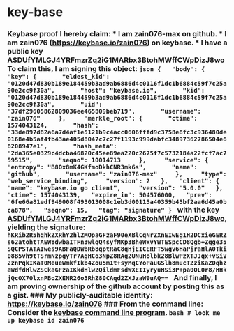 # key-base
### Keybase proof  I hereby claim:    * I am zain076-max on github.   * I am zain076 (https://keybase.io/zain076) on keybase.   * I have a public key ASDUfYMLGJ4YRFmzrZq2iG1MARbx3BtohMWffCWpDizJ8wo  To claim this, I am signing this object:  ```json {   "body": {     "key": {       "eldest_kid": "0120d47d830b189e184459b3ad9ab6886d4c0116f1dc1b6884c59f7c25a90e2cc9f30a",       "host": "keybase.io",       "kid": "0120d47d830b189e184459b3ad9ab6886d4c0116f1dc1b6884c59f7c25a90e2cc9f30a",       "uid": "37df29605862809036ee465809beb719",       "username": "zain076"     },     "merkle_root": {       "ctime": 1574043124,       "hash": "33de897d82a6a7d4af1e5121b9c4acc0606fffd9c3758e8fc3c936480de0168e4b5af4fb43ae405d8047c7c27f1193c999dabfc34897362786504e68208947e1",       "hash_meta": "2da365e0329c4dcba46820c45ee89ea220c2675f7c5732184a22fcf7ac759515",       "seqno": 10014713     },     "service": {       "entropy": "B8Ox8mK4GKfmoDkhCNR3mk6s",       "name": "github",       "username": "zain076-max"     },     "type": "web_service_binding",     "version": 2   },   "client": {     "name": "keybase.io go client",     "version": "5.0.0"   },   "ctime": 1574043139,   "expire_in": 504576000,   "prev": "6fe66a81edf949008f493013008c1eb3d00115a40359b45bf2aa6d45a0bca878",   "seqno": 15,   "tag": "signature" } ```  with the key [ASDUfYMLGJ4YRFmzrZq2iG1MARbx3BtohMWffCWpDizJ8wo](https://keybase.io/zain076), yielding the signature:  ``` hKRib2R5hqhkZXRhY2hlZMOpaGFzaF90eXBlCqNrZXnEIwEg1H2DCxieGERZs62atohtTAEW8dwbaITFn3wlqQ4syfMKp3BheWxvYWTESpcCD8Qgb+Zqge35SQCPSTATAIwes9ABFaQDWbRb8qptRaC8qHjEICERFT5wgv6HaPjraHlA0Tki08B5vh9tTSrmNzpgyTr7AgHCo3NpZ8RAg2UNuHolbk28BlwPzXTJJqx+vSiV2znPqkIKaT0MeueWmkfIkb4Zou5m1t+syMqCYoPauGSlh8mucTZziKaZDqhzaWdfdHlwZSCkaGFzaIKkdHlwZQildmFsdWXEIIyryuHSi3P+pa0OL0r8/HHkjQcOX70lxnPBoZXENR26o3RhZ80CAqd2ZXJzaW9uAQ==  ```  And finally, I am proving ownership of the github account by posting this as a gist.  ### My publicly-auditable identity:  https://keybase.io/zain076  ### From the command line:  Consider the [keybase command line program](https://keybase.io/download).  ```bash # look me up keybase id zain076 ```
